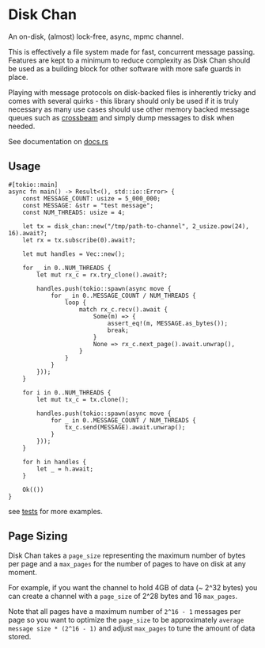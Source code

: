 # Disk Chan
An on-disk, (almost) lock-free, async, mpmc channel.

This is effectively a file system made for fast, concurrent message passing. Features
are kept to a minimum to reduce complexity as Disk Chan should be used as a building
block for other software with more safe guards in place.

Playing with message protocols on disk-backed files is inherently tricky and comes with
several quirks - this library should only be used if it is truly necessary as many use cases
should use other memory backed message queues such as [crossbeam](https://github.com/crossbeam-rs/crossbeam) and simply dump messages
to disk when needed.

See documentation on [docs.rs](https://docs.rs/disk-chan/latest/disk_chan/)

## Usage
```no_run
#[tokio::main]
async fn main() -> Result<(), std::io::Error> {
    const MESSAGE_COUNT: usize = 5_000_000;
    const MESSAGE: &str = "test message";
    const NUM_THREADS: usize = 4;

    let tx = disk_chan::new("/tmp/path-to-channel", 2_usize.pow(24), 16).await?;
    let rx = tx.subscribe(0).await?;

    let mut handles = Vec::new();

    for _ in 0..NUM_THREADS {
        let mut rx_c = rx.try_clone().await?;

        handles.push(tokio::spawn(async move {
            for _ in 0..MESSAGE_COUNT / NUM_THREADS {
                loop {
                    match rx_c.recv().await {
                        Some(m) => {
                            assert_eq!(m, MESSAGE.as_bytes());
                            break;
                        }
                        None => rx_c.next_page().await.unwrap(),
                    }
                }
            }
        }));
    }

    for i in 0..NUM_THREADS {
        let mut tx_c = tx.clone();

        handles.push(tokio::spawn(async move {
            for _ in 0..MESSAGE_COUNT / NUM_THREADS {
                tx_c.send(MESSAGE).await.unwrap();
            }
        }));
    }

    for h in handles {
        let _ = h.await;
    }

    Ok(())
}
```

see [tests](https://github.com/mostlymaxi/disk-chan/tree/main/tests) for more examples.

## Page Sizing
Disk Chan takes a `page_size` representing the maximum number of bytes per page and
a `max_pages` for the number of pages to have on disk at any moment.

For example,
if you want the channel to hold 4GB of data (~ 2^32 bytes) you can create a channel
with a `page_size` of 2^28 bytes and 16 `max_pages`.

Note that all pages have a maximum number of `2^16 - 1` messages per page so you
want to optimize the `page_size` to be approximately `average message size * (2^16 - 1)`
and adjust `max_pages` to tune the amount of data stored.


